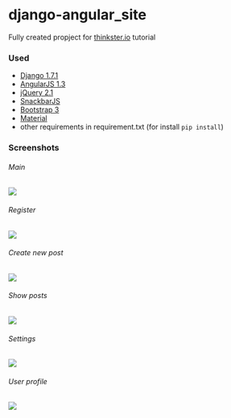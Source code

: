 # django-angular_site
Fully created propject for [thinkster.io](https://thinkster.io/django-angularjs-tutorial) tutorial

### Used
- [Django 1.7.1](https://www.djangoproject.com/)
- [AngularJS 1.3](https://angularjs.org/)
- [jQuery 2.1](https://jquery.com/)
- [SnackbarJS](https://github.com/FezVrasta/snackbarjs)
- [Bootstrap 3](http://getbootstrap.com/)
- [Material](http://materializecss.com/)
- other requirements in requirement.txt (for install ```pip install```)

### Screenshots
###### Main
![](http://fs61.www.ex.ua/show/220110299/220110299.png)

###### Register
![](http://fs61.www.ex.ua/show/220110304/220110304.png)

###### Create new post
![](http://fs61.www.ex.ua/show/220110308/220110308.png)

###### Show posts
![](http://fs61.www.ex.ua/show/220110309/220110309.png)

###### Settings
![](http://fs61.www.ex.ua/show/220110311/220110311.png)

###### User profile
![](http://fs61.www.ex.ua/show/220110315/220110315.png)
